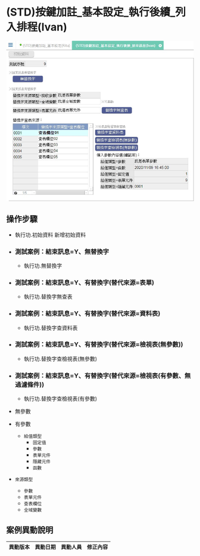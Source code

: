 # (STD)按鍵加註_基本設定_執行後續_列入排程(Ivan)

![FX999500001969]

## 操作步驟		
* 執行功.初始資料 新增初始資料
		
* ### 測試案例：結束訊息=Y、無替換字
	* 執行功.無替換字
* ### 測試案例：結束訊息=Y、有替換字(替代來源=表單)
	* 執行功.替換字無查表
* ### 測試案例：結束訊息=Y、有替換字(替代來源=資料表)
	* 執行功.替換字查資料表
* ### 測試案例：結束訊息=Y、有替換字(替代來源=檢視表(無參數))
	* 執行功.替換字查檢視表(無參數)
* ### 測試案例：結束訊息=Y、有替換字(替代來源=檢視表(有參數、無過濾條件))
	* 執行功.替換字查檢視表(有參數)


* 無參數
* 有參數
	* `給值類型`
		* `固定值`
		* `參數`
		* `表單元件`
		* `隱藏元件`
		* `函數`

* `來源類型`
	* `參數`
	* `表單元件`
	* `查表欄位`
	* `全域變數`

## <div id="history">案例異動說明</div>
|異動版本|異動日期|異動人員|修正內容|
|--------|-------|-------|-------|


<!--超連結引用ps.畫面上看不到-->
[FX999500001969]:attachment/FX999500001969.jpg